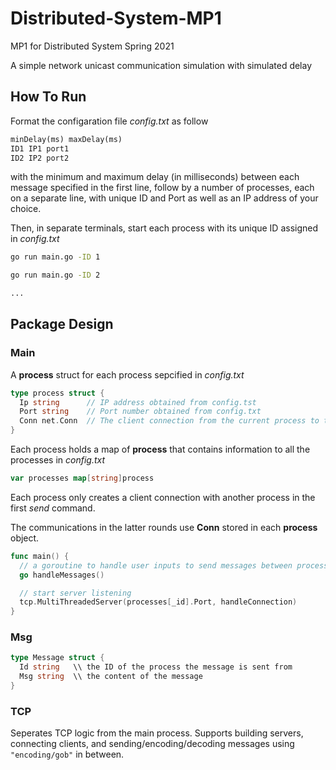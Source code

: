 # Distributed-System-MP1
MP1 for Distributed System Spring 2021

A simple network unicast communication simulation with simulated delay

## How To Run
Format the configaration file *config.txt* as follow

```txt
minDelay(ms) maxDelay(ms)
ID1 IP1 port1
ID2 IP2 port2
```
with the minimum and maximum delay (in milliseconds) between each message specified in the first line, follow by a number of processes, each on a separate line, with unique ID and Port as well as an IP address of your choice. 

Then, in separate terminals, start each process with its unique ID assigned in *config.txt*
```bash
go run main.go -ID 1
```
```bash
go run main.go -ID 2
```
```bash
...
```

## Package Design
### Main
A **process** struct for each process sepcified in *config.txt*
```go
type process struct {
  Ip string      // IP address obtained from config.tst
  Port string    // Port number obtained from config.txt
  Conn net.Conn  // The client connection from the current process to this process. If no connection has been built, Conn is nil
}
```
Each process holds a map of **process** that contains information to all the processes in *config.txt*
```go
var processes map[string]process
```
Each process only creates a client connection with another process in the first *send* command.

The communications in the latter rounds use **Conn** stored in each **process** object.

```go
func main() {
  // a goroutine to handle user inputs to send messages between processes
  go handleMessages()

  // start server listening
  tcp.MultiThreadedServer(processes[_id].Port, handleConnection)
}
```

### Msg
```go
type Message struct {
  Id string   \\ the ID of the process the message is sent from
  Msg string  \\ the content of the message
}
```

### TCP
Seperates TCP logic from the main process.
Supports building servers, connecting clients, and sending/encoding/decoding messages using ` "encoding/gob" ` in between. 
